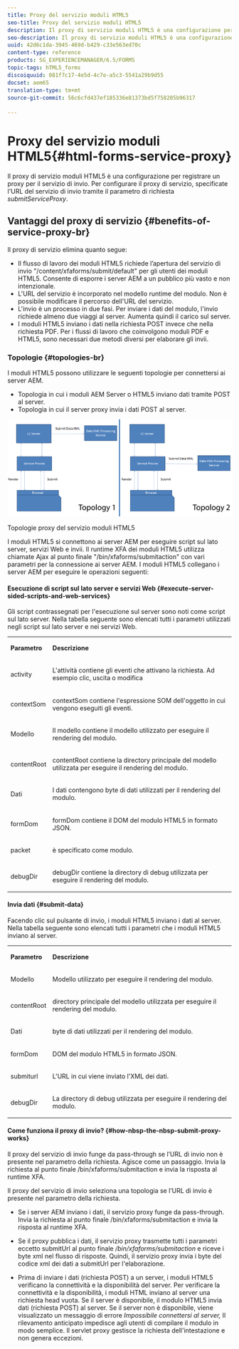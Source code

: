 ```yaml
---
title: Proxy del servizio moduli HTML5
seo-title: Proxy del servizio moduli HTML5
description: Il proxy di servizio moduli HTML5 è una configurazione per registrare un proxy per il servizio di invio. Per configurare il proxy di servizio, specificate l'URL del servizio di invio tramite il parametro request submitServiceProxy.
seo-description: Il proxy di servizio moduli HTML5 è una configurazione per registrare un proxy per il servizio di invio. Per configurare il proxy di servizio, specificate l'URL del servizio di invio tramite il parametro request submitServiceProxy.
uuid: 42d6c1da-3945-469d-b429-c33e563ed70c
content-type: reference
products: SG_EXPERIENCEMANAGER/6.5/FORMS
topic-tags: hTML5_forms
discoiquuid: 081f7c17-4e5d-4c7e-a5c3-5541a29b9d55
docset: aem65
translation-type: tm+mt
source-git-commit: 56c6cfd437ef185336e81373bd5f758205b96317

---
```



# Proxy del servizio moduli HTML5{#html-forms-service-proxy}

Il proxy di servizio moduli HTML5 è una configurazione per registrare un proxy per il servizio di invio. Per configurare il proxy di servizio, specificate l&#39;URL del servizio di invio tramite il parametro di richiesta *submitServiceProxy*.

## Vantaggi del proxy di servizio {#benefits-of-service-proxy-br}

Il proxy di servizio elimina quanto segue:

* Il flusso di lavoro dei moduli HTML5 richiede l’apertura del servizio di invio &quot;/content/xfaforms/submit/default&quot; per gli utenti dei moduli HTML5. Consente di esporre i server AEM a un pubblico più vasto e non intenzionale.
* L&#39;URL del servizio è incorporato nel modello runtime del modulo. Non è possibile modificare il percorso dell&#39;URL del servizio.
* L&#39;invio è un processo in due fasi. Per inviare i dati del modulo, l&#39;invio richiede almeno due viaggi al server. Aumenta quindi il carico sul server.
* I moduli HTML5 inviano i dati nella richiesta POST invece che nella richiesta PDF. Per i flussi di lavoro che coinvolgono moduli PDF e HTML5, sono necessari due metodi diversi per elaborare gli invii.

### Topologie {#topologies-br}

I moduli HTML5 possono utilizzare le seguenti topologie per connettersi ai server AEM.

* Topologia in cui i moduli AEM Server o HTML5 inviano dati tramite POST al server.
* Topologia in cui il server proxy invia i dati POST al server.

![Topologie proxy del servizio moduli HTML5](assets/topology.png)

Topologie proxy del servizio moduli HTML5

I moduli HTML5 si connettono ai server AEM per eseguire script sul lato server, servizi Web e invii. Il runtime XFA dei moduli HTML5 utilizza chiamate Ajax al punto finale &quot;/bin/xfaforms/submitaction&quot; con vari parametri per la connessione ai server AEM. I moduli HTML5 collegano i server AEM per eseguire le operazioni seguenti:

#### Esecuzione di script sul lato server e servizi Web {#execute-server-sided-scripts-and-web-services}

Gli script contrassegnati per l&#39;esecuzione sul server sono noti come script sul lato server. Nella tabella seguente sono elencati tutti i parametri utilizzati negli script sul lato server e nei servizi Web.

<table>
 <tbody>
  <tr>
   <td><p><strong>Parametro</strong></p> </td>
   <td><p><strong>Descrizione</strong></p> </td>
  </tr>
  <tr>
   <td><p>activity</p> </td>
   <td><p>L'attività contiene gli eventi che attivano la richiesta. Ad esempio clic, uscita o modifica</p> </td>
  </tr>
  <tr>
   <td><p>contextSom</p> </td>
   <td><p>contextSom contiene l'espressione SOM dell'oggetto in cui vengono eseguiti gli eventi.</p> </td>
  </tr>
  <tr>
   <td><p>Modello</p> </td>
   <td><p>Il modello contiene il modello utilizzato per eseguire il rendering del modulo.</p> </td>
  </tr>
  <tr>
   <td><p>contentRoot</p> </td>
   <td><p>contentRoot contiene la directory principale del modello utilizzata per eseguire il rendering del modulo.</p> </td>
  </tr>
  <tr>
   <td><p>Dati</p> </td>
   <td><p>I dati contengono byte di dati utilizzati per il rendering del modulo.</p> </td>
  </tr>
  <tr>
   <td><p>formDom</p> </td>
   <td><p>formDom contiene il DOM del modulo HTML5 in formato JSON.</p> </td>
  </tr>
  <tr>
   <td><p>packet</p> </td>
   <td><p>è specificato come modulo.</p> </td>
  </tr>
  <tr>
   <td><p>debugDir</p> </td>
   <td><p>debugDir contiene la directory di debug utilizzata per eseguire il rendering del modulo.</p> </td>
  </tr>
 </tbody>
</table>

#### Invia dati {#submit-data}

Facendo clic sul pulsante di invio, i moduli HTML5 inviano i dati al server. Nella tabella seguente sono elencati tutti i parametri che i moduli HTML5 inviano al server.

<table>
 <tbody>
  <tr>
   <td><p><strong>Parametro</strong></p> </td>
   <td><p><strong>Descrizione</strong></p> </td>
  </tr>
  <tr>
   <td><p>Modello</p> </td>
   <td><p>Modello utilizzato per eseguire il rendering del modulo.</p> </td>
  </tr>
  <tr>
   <td><p>contentRoot</p> </td>
   <td><p>directory principale del modello utilizzata per eseguire il rendering del modulo.</p> </td>
  </tr>
  <tr>
   <td><p>Dati</p> </td>
   <td><p>byte di dati utilizzati per il rendering del modulo.</p> </td>
  </tr>
  <tr>
   <td><p>formDom</p> </td>
   <td><p>DOM del modulo HTML5 in formato JSON.</p> </td>
  </tr>
  <tr>
   <td><p>submiturl</p> </td>
   <td><p>L'URL in cui viene inviato l'XML dei dati.</p> </td>
  </tr>
  <tr>
   <td><p>debugDir</p> </td>
   <td><p>La directory di debug utilizzata per eseguire il rendering del modulo.</p> </td>
  </tr>
 </tbody>
</table>

#### Come funziona il proxy di invio? {#how-nbsp-the-nbsp-submit-proxy-works}

Il proxy del servizio di invio funge da pass-through se l’URL di invio non è presente nel parametro della richiesta. Agisce come un passaggio. Invia la richiesta al punto finale /bin/xfaforms/submitaction e invia la risposta al runtime XFA.

Il proxy del servizio di invio seleziona una topologia se l’URL di invio è presente nel parametro della richiesta.

* Se i server AEM inviano i dati, il servizio proxy funge da pass-through. Invia la richiesta al punto finale /bin/xfaforms/submitaction e invia la risposta al runtime XFA.
* Se il proxy pubblica i dati, il servizio proxy trasmette tutti i parametri eccetto submitUrl al punto finale */bin/xfaforms/submitaction* e riceve i byte xml nel flusso di risposte. Quindi, il servizio proxy invia i byte del codice xml dei dati a submitUrl per l&#39;elaborazione.

* Prima di inviare i dati (richiesta POST) a un server, i moduli HTML5 verificano la connettività e la disponibilità del server. Per verificare la connettività e la disponibilità, i moduli HTML inviano al server una richiesta head vuota. Se il server è disponibile, il modulo HTML5 invia dati (richiesta POST) al server. Se il server non è disponibile, viene visualizzato un messaggio di errore *Impossibile connettersi al server,* Il rilevamento anticipato impedisce agli utenti di compilare il modulo in modo semplice. Il servlet proxy gestisce la richiesta dell&#39;intestazione e non genera eccezioni.
